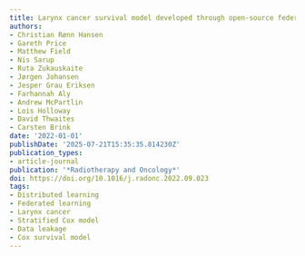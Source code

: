```yaml
---
title: Larynx cancer survival model developed through open-source federated learning
authors:
- Christian Rønn Hansen
- Gareth Price
- Matthew Field
- Nis Sarup
- Ruta Zukauskaite
- Jørgen Johansen
- Jesper Grau Eriksen
- Farhannah Aly
- Andrew McPartlin
- Lois Holloway
- David Thwaites
- Carsten Brink
date: '2022-01-01'
publishDate: '2025-07-21T15:35:35.814230Z'
publication_types:
- article-journal
publication: '*Radiotherapy and Oncology*'
doi: https://doi.org/10.1016/j.radonc.2022.09.023
tags:
- Distributed learning
- Federated learning
- Larynx cancer
- Stratified Cox model
- Data leakage
- Cox survival model
---
```

